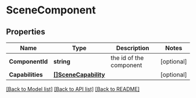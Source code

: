 # SceneComponent

## Properties

Name | Type | Description | Notes
------------ | ------------- | ------------- | -------------
**ComponentId** | **string** | the id of the component | [optional] 
**Capabilities** | [**[]SceneCapability**](SceneCapability.md) |  | [optional] 

[[Back to Model list]](../README.md#documentation-for-models) [[Back to API list]](../README.md#documentation-for-api-endpoints) [[Back to README]](../README.md)


